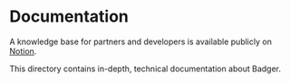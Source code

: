 # Documentation

A knowledge base for partners and developers is available publicly on [Notion](https://shawnduong.notion.site/Badger-f6cf24df8de64274823ae53d65968d2a?pvs=73).

This directory contains in-depth, technical documentation about Badger.
